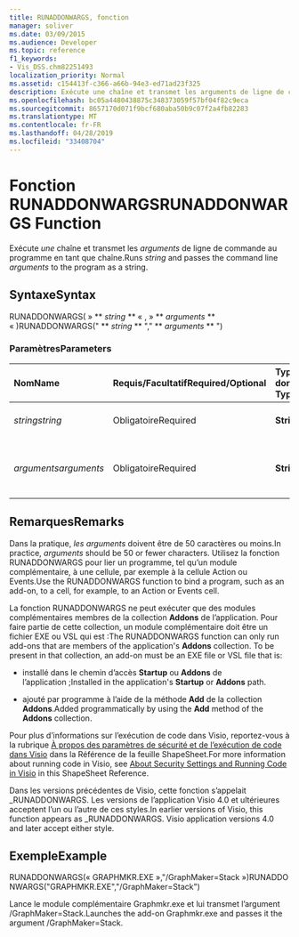 ```yaml
---
title: RUNADDONWARGS, fonction
manager: soliver
ms.date: 03/09/2015
ms.audience: Developer
ms.topic: reference
f1_keywords:
- Vis_DSS.chm82251493
localization_priority: Normal
ms.assetid: c154413f-c366-a66b-94e3-ed71ad23f325
description: Exécute une chaîne et transmet les arguments de ligne de commande au programme en tant que chaîne.
ms.openlocfilehash: bc05a4480438875c348373059f57bf04f82c9eca
ms.sourcegitcommit: 8657170d071f9bcf680aba50b9c07f2a4fb82283
ms.translationtype: MT
ms.contentlocale: fr-FR
ms.lasthandoff: 04/28/2019
ms.locfileid: "33408704"
---
```

# <a name="runaddonwargs-function"></a><span data-ttu-id="f38b8-103">Fonction RUNADDONWARGS</span><span class="sxs-lookup"><span data-stu-id="f38b8-103">RUNADDONWARGS Function</span></span>

<span data-ttu-id="f38b8-104">Exécute  _une_ chaîne et transmet les  _arguments_ de ligne de commande au programme en tant que chaîne.</span><span class="sxs-lookup"><span data-stu-id="f38b8-104">Runs  _string_ and passes the command line  _arguments_ to the program as a string.</span></span> 
  
## <a name="syntax"></a><span data-ttu-id="f38b8-105">Syntaxe</span><span class="sxs-lookup"><span data-stu-id="f38b8-105">Syntax</span></span>

<span data-ttu-id="f38b8-106">RUNADDONWARGS( » \*\* *string* \*\* « , » \*\* *arguments* \*\* « )</span><span class="sxs-lookup"><span data-stu-id="f38b8-106">RUNADDONWARGS(" \*\* *string* \*\* "," \*\* *arguments* \*\* ")</span></span> 
  
### <a name="parameters"></a><span data-ttu-id="f38b8-107">Paramètres</span><span class="sxs-lookup"><span data-stu-id="f38b8-107">Parameters</span></span>

|<span data-ttu-id="f38b8-108">**Nom**</span><span class="sxs-lookup"><span data-stu-id="f38b8-108">**Name**</span></span>|<span data-ttu-id="f38b8-109">**Requis/Facultatif**</span><span class="sxs-lookup"><span data-stu-id="f38b8-109">**Required/Optional**</span></span>|<span data-ttu-id="f38b8-110">**Type de données**</span><span class="sxs-lookup"><span data-stu-id="f38b8-110">**Data Type**</span></span>|<span data-ttu-id="f38b8-111">**Description**</span><span class="sxs-lookup"><span data-stu-id="f38b8-111">**Description**</span></span>|
|:-----|:-----|:-----|:-----|
| <span data-ttu-id="f38b8-112">_string_</span><span class="sxs-lookup"><span data-stu-id="f38b8-112">_string_</span></span> <br/> |<span data-ttu-id="f38b8-113">Obligatoire</span><span class="sxs-lookup"><span data-stu-id="f38b8-113">Required</span></span>  <br/> |<span data-ttu-id="f38b8-114">**String**</span><span class="sxs-lookup"><span data-stu-id="f38b8-114">**String**</span></span> <br/> | <span data-ttu-id="f38b8-115">Nom d’un module complémentaire</span><span class="sxs-lookup"><span data-stu-id="f38b8-115">The name of an add-on.</span></span>  <br/> |
| <span data-ttu-id="f38b8-116">_arguments_</span><span class="sxs-lookup"><span data-stu-id="f38b8-116">_arguments_</span></span> <br/> |<span data-ttu-id="f38b8-117">Obligatoire</span><span class="sxs-lookup"><span data-stu-id="f38b8-117">Required</span></span>  <br/> |<span data-ttu-id="f38b8-118">**String**</span><span class="sxs-lookup"><span data-stu-id="f38b8-118">**String**</span></span> <br/> |<span data-ttu-id="f38b8-119">Arguments à transmettre à votre programme</span><span class="sxs-lookup"><span data-stu-id="f38b8-119">Arguments to pass to your program.</span></span>  <br/> |
   
## <a name="remarks"></a><span data-ttu-id="f38b8-120">Remarques</span><span class="sxs-lookup"><span data-stu-id="f38b8-120">Remarks</span></span>

<span data-ttu-id="f38b8-121">Dans la pratique,  _les arguments_ doivent être de 50 caractères ou moins.</span><span class="sxs-lookup"><span data-stu-id="f38b8-121">In practice,  _arguments_ should be 50 or fewer characters.</span></span> <span data-ttu-id="f38b8-122">Utilisez la fonction RUNADDONWARGS pour lier un programme, tel qu’un module complémentaire, à une cellule, par exemple à la cellule Action ou Events.</span><span class="sxs-lookup"><span data-stu-id="f38b8-122">Use the RUNADDONWARGS function to bind a program, such as an add-on, to a cell, for example, to an Action or Events cell.</span></span> 
  
<span data-ttu-id="f38b8-p102">La fonction RUNADDONWARGS ne peut exécuter que des modules complémentaires membres de la collection **Addons** de l’application. Pour faire partie de cette collection, un module complémentaire doit être un fichier EXE ou VSL qui est :</span><span class="sxs-lookup"><span data-stu-id="f38b8-p102">The RUNADDONWARGS function can only run add-ons that are members of the application's **Addons** collection. To be present in that collection, an add-on must be an EXE file or VSL file that is:</span></span> 
  
- <span data-ttu-id="f38b8-125">installé dans le chemin d’accès **Startup** ou **Addons** de l’application ;</span><span class="sxs-lookup"><span data-stu-id="f38b8-125">Installed in the application's **Startup** or **Addons** path.</span></span> 
    
- <span data-ttu-id="f38b8-126">ajouté par programme à l’aide de la méthode **Add** de la collection **Addons**.</span><span class="sxs-lookup"><span data-stu-id="f38b8-126">Added programmatically by using the **Add** method of the **Addons** collection.</span></span> 
    
<span data-ttu-id="f38b8-127">Pour plus d’informations sur l’exécution de code dans Visio, reportez-vous à la rubrique [À propos des paramètres de sécurité et de l’exécution de code dans Visio](about-security-settings-and-running-code-in-visio-shapesheet.md) dans la Référence de la feuille ShapeSheet.</span><span class="sxs-lookup"><span data-stu-id="f38b8-127">For more information about running code in Visio, see [About Security Settings and Running Code in Visio](about-security-settings-and-running-code-in-visio-shapesheet.md) in this ShapeSheet Reference.</span></span> 
  
<span data-ttu-id="f38b8-p103">Dans les versions précédentes de Visio, cette fonction s’appelait _RUNADDONWARGS. Les versions de l’application Visio 4.0 et ultérieures acceptent l’un ou l’autre de ces styles.</span><span class="sxs-lookup"><span data-stu-id="f38b8-p103">In earlier versions of Visio, this function appears as _RUNADDONWARGS. Visio application versions 4.0 and later accept either style.</span></span>
  
## <a name="example"></a><span data-ttu-id="f38b8-130">Exemple</span><span class="sxs-lookup"><span data-stu-id="f38b8-130">Example</span></span>

<span data-ttu-id="f38b8-131">RUNADDONWARGS(« GRAPHMKR.EXE »,"/GraphMaker=Stack »)</span><span class="sxs-lookup"><span data-stu-id="f38b8-131">RUNADDONWARGS("GRAPHMKR.EXE","/GraphMaker=Stack")</span></span> 
  
<span data-ttu-id="f38b8-132">Lance le module complémentaire Graphmkr.exe et lui transmet l’argument /GraphMaker=Stack.</span><span class="sxs-lookup"><span data-stu-id="f38b8-132">Launches the add-on Graphmkr.exe and passes it the argument /GraphMaker=Stack.</span></span> 
  

